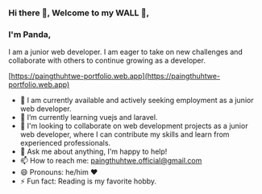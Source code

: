 ### Hi there 👋, Welcome to my WALL 🌱,

### I'm Panda,

I am a junior web developer. I am eager to take on new challenges and collaborate with others to continue growing as a developer.


[https://paingthuhtwe-portfolio.web.app](https://paingthuhtwe-portfolio.web.app)



<!--
**paingthuhtwe/paingthuhtwe** is a ✨ _special_ ✨ repository because its `README.md` (this file) appears on your GitHub profile.

Here are some ideas to get you started:
-->
- 🔭 I am currently available and actively seeking employment as a junior web developer.
- 🌱 I’m currently learning vuejs and laravel.
- 👯 I'm looking to collaborate on web development projects as a junior web developer, where I can contribute my skills and learn from experienced professionals.
- 💬 Ask me about anything, I'm happy to help!
- 📫 How to reach me: paingthuhtwe.official@gmail.com
- 😄 Pronouns: he/him ❤️
- ⚡ Fun fact: Reading is my favorite hobby.
